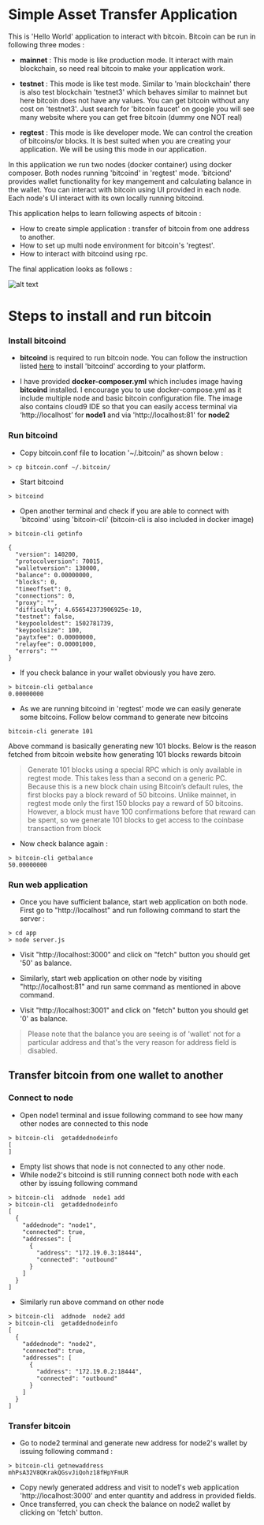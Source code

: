 # Simple Asset Transfer Application

This is 'Hello World' application to interact with bitcoin. Bitcoin can be run in following three modes :

   - **mainnet** : This mode is like production mode. It interact with main blockchain, so need real bitcoin to make your application work.
    
   - **testnet** : This mode is like test mode. Similar to 'main blockchain' there is also test blockchain 'testnet3' which behaves similar to mainnet but here bitcoin does not have any values. You can get bitcoin without any cost on 'testnet3'. Just search for 'bitcoin faucet' on google you will see many website where you can get free bitcoin (dummy one NOT real)
    
   - **regtest** : This mode is like developer mode. We can control the creation of bitcoins/or blocks. It is best suited when you are creating your application. We will be using this mode in our application.
    
    
    
In this application we run two nodes (docker container) using docker composer. Both nodes running 'bitcoind' in 'regtest' mode.
'bitciond' provides wallet functionality for key mangement and calculating balance in the wallet. You can interact with bitcoin using UI provided in each node. Each node's UI interact with its own locally running bitcoind.


This application helps to learn following aspects of bitcoin :

  - How to create simple application : transfer of bitcoin from one address to another.
  - How to set up multi node environment for bitcoin's 'regtest'.
  - How to interact with bitcoind using rpc.
  
The final application looks as follows :

![alt text](https://drive.google.com/uc?export=view&id=0B5nrsdlXdWORZHQ3cWZuRTMwZzA)

# Steps to install and run bitcoin
### Install bitcoind

 - **bitcoind** is required to run bitcoin node. You can follow the instruction listed [here](https://bitcoin.org/en/full-node) to install 'bitcoind' according to your platform.
 
 - I have provided **docker-composer.yml** which includes image having **bitcoind** installed. I encourage you to use docker-compose.yml as it include multiple node and basic bitcoin configuration file. The image also contains cloud9 IDE so that you can easily access terminal via ‘http://localhost’ for **node1** and via 'http://localhost:81' for **node2**
 

###	Run bitcoind

- Copy bitcoin.conf file to location '~/.bitcoin/' as shown below :

```
> cp bitcoin.conf ~/.bitcoin/
```

- Start bitcoind 

```
> bitcoind

```

- Open another terminal and check if you are able to connect with 'bitcoind' using 'bitcoin-cli' (bitcoin-cli is also included in docker image)

```
> bitcoin-cli getinfo

{
  "version": 140200,
  "protocolversion": 70015,
  "walletversion": 130000,
  "balance": 0.00000000,
  "blocks": 0,
  "timeoffset": 0,
  "connections": 0,
  "proxy": "",
  "difficulty": 4.656542373906925e-10,
  "testnet": false,
  "keypoololdest": 1502781739,
  "keypoolsize": 100,
  "paytxfee": 0.00000000,
  "relayfee": 0.00001000,
  "errors": ""
}

```
- If you check balance in your wallet obviously you have zero. 
```
> bitcoin-cli getbalance
0.00000000

```
- As we are running bitcoind in 'regtest' mode we can easily generate some bitcoins. Follow below command to generate new bitcoins

```
bitcoin-cli generate 101
```
Above command is basically generating new 101 blocks. Below is the reason fetched from bitcoin website how generating 101 blocks rewards bitcoin


> Generate 101 blocks using a special RPC which is only available in regtest mode. This takes less than a second on a generic PC. Because this is a new block chain using Bitcoin’s default rules, the first blocks pay a block reward of 50 bitcoins. Unlike mainnet, in regtest mode only the first 150 blocks pay a reward of 50 bitcoins. However, a block must have 100 confirmations before that reward can be spent, so we generate 101 blocks to get access to the coinbase transaction from block

- Now check balance again :

```
> bitcoin-cli getbalance
50.00000000
```


### Run web application

- Once you have sufficient balance, start web application on both node. First go to "http://localhost" and run following command to start the server :
```
> cd app
> node server.js 
```
- Visit "http://localhost:3000" and click on "fetch" button you should get '50' as balance.

- Similarly, start web application on other node by visiting "http://localhost:81" and run same command as mentioned in above command.
- Visit "http://localhost:3001" and click on "fetch" button you should get '0' as balance.

> Please note that the balance you are seeing is of 'wallet' not for a particular address and that's the very reason for address field is disabled.
## Transfer bitcoin from one wallet to another

### Connect to node

- Open node1 terminal and issue following command to see how many other nodes are connected to this node
```
> bitcoin-cli  getaddednodeinfo 
[
]
```
- Empty list shows that node is not connected to any other node.
- While node2's bitcoind is still running connect both node with each other by issuing following command
```
> bitcoin-cli  addnode  node1 add
> bitcoin-cli  getaddednodeinfo 
[
  {
    "addednode": "node1",
    "connected": true,
    "addresses": [
      {
        "address": "172.19.0.3:18444",
        "connected": "outbound"
      }
    ]
  }
]
```
- Similarly run above command on other node 
```
> bitcoin-cli  addnode  node2 add
> bitcoin-cli  getaddednodeinfo 
[
  {
    "addednode": "node2",
    "connected": true,
    "addresses": [
      {
        "address": "172.19.0.2:18444",
        "connected": "outbound"
      }
    ]
  }
]
```

### Transfer bitcoin
- Go to node2 terminal and generate new address for node2's wallet by issuing following command :
```
> bitcoin-cli getnewaddress
mhPsA32V8QKrakQGsvJiQohz18fHpYFmUR
```
- Copy newly generated address and visit to node1's web application 'http://localhost:3000' and enter quantity and address in provided fields.
- Once transferred, you can check the balance on node2 wallet by clicking on 'fetch' button.

